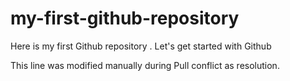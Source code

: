 # my-first-github-repository
Here is my first Github repository . Let's get started with Github

This line was modified manually during Pull conflict as resolution.